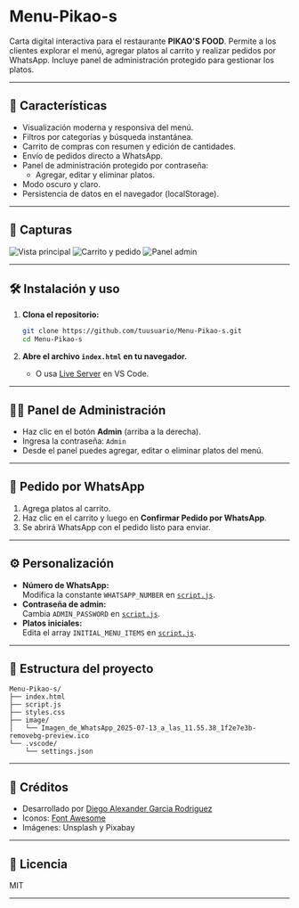 # Menu-Pikao-s

Carta digital interactiva para el restaurante **PIKAO'S FOOD**. Permite a los clientes explorar el menú, agregar platos al carrito y realizar pedidos por WhatsApp. Incluye panel de administración protegido para gestionar los platos.

---

## 🚀 Características

- Visualización moderna y responsiva del menú.
- Filtros por categorías y búsqueda instantánea.
- Carrito de compras con resumen y edición de cantidades.
- Envío de pedidos directo a WhatsApp.
- Panel de administración protegido por contraseña:
  - Agregar, editar y eliminar platos.
- Modo oscuro y claro.
- Persistencia de datos en el navegador (localStorage).

---

## 📸 Capturas

![Vista principal](https://i.imgur.com/99m6kwM.png)
![Carrito y pedido](https://i.imgur.com/VY2X14Q.png)
![Panel admin](https://i.imgur.com/lteCjNF.png)

---

## 🛠️ Instalación y uso

1. **Clona el repositorio:**
   ```sh
   git clone https://github.com/tuusuario/Menu-Pikao-s.git
   cd Menu-Pikao-s
   ```

2. **Abre el archivo `index.html` en tu navegador.**
   - O usa [Live Server](https://marketplace.visualstudio.com/items?itemName=ritwickdey.LiveServer) en VS Code.

---

## 👨‍🍳 Panel de Administración

- Haz clic en el botón **Admin** (arriba a la derecha).
- Ingresa la contraseña: `Admin`
- Desde el panel puedes agregar, editar o eliminar platos del menú.

---

## 📱 Pedido por WhatsApp

1. Agrega platos al carrito.
2. Haz clic en el carrito y luego en **Confirmar Pedido por WhatsApp**.
3. Se abrirá WhatsApp con el pedido listo para enviar.

---

## ⚙️ Personalización

- **Número de WhatsApp:**  
  Modifica la constante `WHATSAPP_NUMBER` en [`script.js`](script.js).
- **Contraseña de admin:**  
  Cambia `ADMIN_PASSWORD` en [`script.js`](script.js).
- **Platos iniciales:**  
  Edita el array `INITIAL_MENU_ITEMS` en [`script.js`](script.js).

---

## 📂 Estructura del proyecto

```
Menu-Pikao-s/
├── index.html
├── script.js
├── styles.css
├── image/
│   └── Imagen_de_WhatsApp_2025-07-13_a_las_11.55.38_1f2e7e3b-removebg-preview.ico
└── .vscode/
    └── settings.json
```

---

## 📝 Créditos

- Desarrollado por [Diego Alexander Garcia Rodriguez](https://github.com/DiegoAlexanderGarcia)
- Iconos: [Font Awesome](https://fontawesome.com/)
- Imágenes: Unsplash y Pixabay

---

## 📄 Licencia

MIT

---